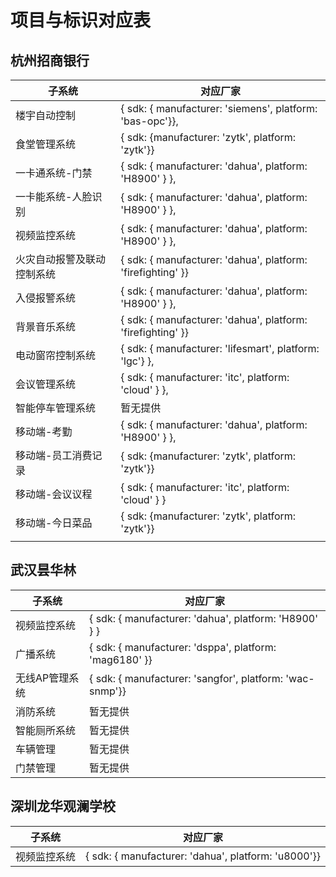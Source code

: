 # 项目与标识对应表

## 杭州招商银行

| 子系统                     | 对应厂家                                                    |
| -------------------------- | ----------------------------------------------------------- |
| 楼宇自动控制               | { sdk: { manufacturer: 'siemens', platform: 'bas-opc'}},    |
| 食堂管理系统               | { sdk: {manufacturer: 'zytk', platform: 'zytk'}}            |
| 一卡通系统-门禁            | { sdk: { manufacturer: 'dahua', platform: 'H8900' } },      |
| 一卡能系统-人脸识别        | { sdk: { manufacturer: 'dahua', platform: 'H8900' } },      |
| 视频监控系统               | { sdk: { manufacturer: 'dahua', platform: 'H8900' } },      |
| 火灾自动报警及联动控制系统 | { sdk: { manufacturer: 'dahua', platform: 'firefighting' }} |
| 入侵报警系统               | { sdk: { manufacturer: 'dahua', platform: 'H8900' } },      |
| 背景音乐系统               | { sdk: { manufacturer: 'dahua', platform: 'firefighting' }} |
| 电动窗帘控制系统           | { sdk: { manufacturer: 'lifesmart', platform: 'lgc'} },     |
| 会议管理系统               | { sdk: { manufacturer: 'itc', platform: 'cloud' } },        |
| 智能停车管理系统           | 暂无提供                                                    |
| 移动端-考勤                | { sdk: { manufacturer: 'dahua', platform: 'H8900' } },      |
| 移动端-员工消费记录        | { sdk: {manufacturer: 'zytk', platform: 'zytk'}}            |
| 移动端-会议议程            | { sdk: { manufacturer: 'itc', platform: 'cloud' } }         |
| 移动端-今日菜品            | { sdk: {manufacturer: 'zytk', platform: 'zytk'}}            |
|                            |                                                             |

## 武汉昙华林

| 子系统         | 对应厂家                                                 |
| -------------- | -------------------------------------------------------- |
| 视频监控系统   | { sdk: { manufacturer: 'dahua', platform: 'H8900' } }    |
| 广播系统       | { sdk: { manufacturer: 'dsppa', platform: 'mag6180' }}   |
| 无线AP管理系统 | { sdk: { manufacturer: 'sangfor', platform: 'wac-snmp'}} |
| 消防系统       | 暂无提供                                                 |
| 智能厕所系统   | 暂无提供                                                 |
| 车辆管理       | 暂无提供                                                 |
| 门禁管理       | 暂无提供                                                 |

## 深圳龙华观澜学校

| 子系统       | 对应厂家                                            |
| ------------ | --------------------------------------------------- |
| 视频监控系统 | { sdk: { manufacturer: 'dahua', platform: 'u8000'}} |

